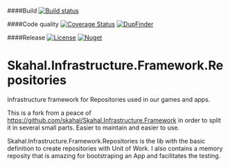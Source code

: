 ####Build
[![Build status](https://ci.appveyor.com/api/projects/status/8nq0s700s41pnd1i?svg=true)](https://ci.appveyor.com/project/GiusepeCasagrande/skahal-infrastructure-framework-Repositories)

####Code quality
[![Coverage Status](https://coveralls.io/repos/github/skahal/Skahal.Infrastructure.Framework.Repositories/badge.svg?branch=master)](https://coveralls.io/github/skahal/Skahal.Infrastructure.Framework.Repositories?branch=master)
[![DupFinder](https://badgessharp.apphb.com/badges/skahal/Skahal.Infrastructure.Framework.Repositories/DupFinder)](https://ci.appveyor.com/project/GiusepeCasagrande/skahal-infrastructure-framework-Repositories/build/artifacts)

####Release
[![License](http://img.shields.io/:license-MIT-blue.svg)](https://raw.githubusercontent.com/skahal/Skahal.Infrastructure.Framework.Repositories/master/LICENSE)
[![Nuget](https://img.shields.io/nuget/v/Skahal.Infrastructure.Framework.Repositories.svg)](https://www.nuget.org/packages/Skahal.Infrastructure.Framework.Repositories/)


# Skahal.Infrastructure.Framework.Repositories
Infrastructure framework for Repositories used in our games and apps.

This is a fork from a peace of https://github.com/skahal/Skahal.Infrastructure.Framework in order to split it in several small parts. Easier to maintain and easier to use.

Skahal.Infrastructure.Framework.Repositories is the lib with the basic definition to create repositories with Unit of Work.
I also contains a memory reposity that is amazing for bootstraping an App and facilitates the testing.
